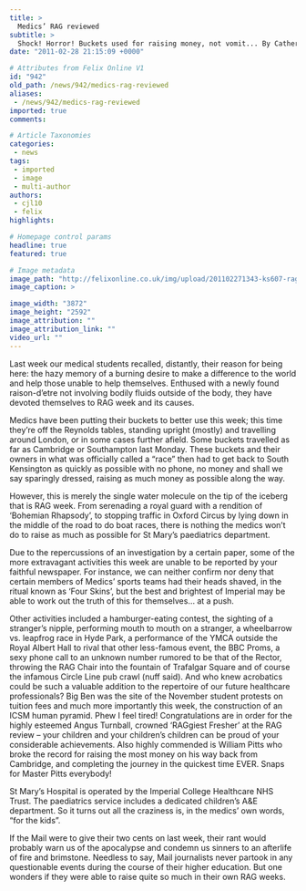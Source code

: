 ```yaml
---
title: >
  Medics’ RAG reviewed
subtitle: >
  Shock! Horror! Buckets used for raising money, not vomit... By Catherine Lu and Genevieve Pugh
date: "2011-02-28 21:15:09 +0000"

# Attributes from Felix Online V1
id: "942"
old_path: /news/942/medics-rag-reviewed
aliases:
 - /news/942/medics-rag-reviewed
imported: true
comments:

# Article Taxonomies
categories:
 - news
tags:
 - imported
 - image
 - multi-author
authors:
 - cjl10
 - felix
highlights:

# Homepage control params
headline: true
featured: true

# Image metadata
image_path: "http://felixonline.co.uk/img/upload/201102271343-ks607-ragweekm.jpg"
image_caption: >

image_width: "3872"
image_height: "2592"
image_attribution: ""
image_attribution_link: ""
video_url: ""
---
```


Last week our medical students recalled, distantly, their reason for being here: the hazy memory of a burning desire to make a difference to the world and help those unable to help themselves. Enthused with a newly found raison-d’etre not involving bodily fluids outside of the body, they have devoted themselves to RAG week and its causes.

Medics have been putting their buckets to better use this week; this time they’re off the Reynolds tables, standing upright (mostly) and travelling around London, or in some cases further afield. Some buckets travelled as far as Cambridge or Southampton last Monday. These buckets and their owners in what was officially called a “race” then had to get back to South Kensington as quickly as possible with no phone, no money and shall we say sparingly dressed, raising as much money as possible along the way.

However, this is merely the single water molecule on the tip of the iceberg that is RAG week. From serenading a royal guard with a rendition of ‘Bohemian Rhapsody’, to stopping traffic in Oxford Circus by lying down in the middle of the road to do boat races, there is nothing the medics won’t do to raise as much as possible for St Mary’s paediatrics department.

Due to the repercussions of an investigation by a certain paper, some of the more extravagant activities this week are unable to be reported by your faithful newspaper. For instance, we can neither confirm nor deny that certain members of Medics’ sports teams had their heads shaved, in the ritual known as ‘Four Skins’, but the best and brightest of Imperial may be able to work out the truth of this for themselves… at a push.

Other activities included a hamburger-eating contest, the sighting of a stranger’s nipple, performing mouth to mouth on a stranger, a wheelbarrow vs. leapfrog race in Hyde Park, a performance of the YMCA outside the Royal Albert Hall to rival that other less-famous event, the BBC Proms, a sexy phone call to an unknown number rumored to be that of the Rector, throwing the RAG Chair into the fountain of Trafalgar Square and of course the infamous Circle Line pub crawl (nuff said). And who knew acrobatics could be such a valuable addition to the repertoire of our future healthcare professionals? Big Ben was the site of the November student protests on tuition fees and much more importantly this week, the construction of an ICSM human pyramid. Phew I feel tired! Congratulations are in order for the highly esteemed Angus Turnball, crowned ‘RAGgiest Fresher’ at the RAG review – your children and your children’s children can be proud of your considerable achievements. Also highly commended is William Pitts who broke the record for raising the most money on his way back from Cambridge, and completing the journey in the quickest time EVER. Snaps for Master Pitts everybody!

St Mary’s Hospital is operated by the Imperial College Healthcare NHS Trust. The paediatrics service includes a dedicated children’s A&E department. So it turns out all the craziness is, in the medics’ own words, “for the kids”.

If the Mail were to give their two cents on last week, their rant would probably warn us of the apocalypse and condemn us sinners to an afterlife of fire and brimstone. Needless to say, Mail journalists never partook in any questionable events during the course of their higher education. But one wonders if they were able to raise quite so much in their own RAG weeks.
